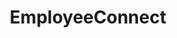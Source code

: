 ---
layout: default

title: EmployeeConnect
description: An HRIS mobile application for easy employee self service on-the-go
thumbnail: employee-connect.jpg
tags:
    - UI/UX
    - Mobile
categories: "featured"

external-url: https://itunes.apple.com/au/app/employeeconnect/id1344004642?mt=8
---